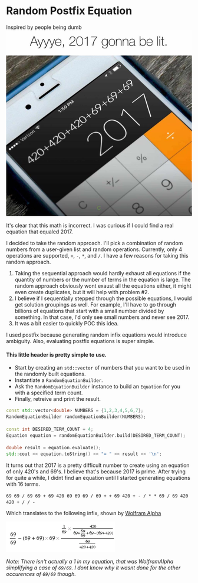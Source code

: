 # Random Postfix Equation
Inspired by people being dumb
![alt tag](imageForReadme/2017Lit.jpg)

It's clear that this math is incorrect. I was curious if I could find a real equation that equaled 2017.

I decided to take the random approach. I'll pick a combination of random numbers from a user-given list and random operations. Currently, only 4 operations are supported, `+`, `-`, `*`, and `/`. I have a few reasons for taking this random approach.

1. Taking the sequential approach would hardly exhaust all equations if the quantity of numbers or the number of terms in the equation is large. The random approach obviously wont exaust all the equations either, it might even create duplicates, but it will help with problem #2.
2. I believe if I sequentially stepped through the possible equations, I would get solution groupings as well. For example, I'll have to go through billions of equations that start with a small number divided by something. In that case, I'd only see small numbers and never see 2017.
3. It was a bit easier to quickly POC this idea.

I used postfix because generating random infix equations would introduce ambiguity. Also, evaluating postfix equations is super simple.

#### This little header is pretty simple to use.

* Start by creating an `std::vector` of numbers that you want to be used in the randomly built equations.
* Instantiate a `RandomEquationBuilder`.
* Ask the `RandomEquationBuilder` instance to build an `Equation` for you with a specified term count.
* Finally, retreive and print the result.

```c++
const std::vector<double> NUMBERS = {1,2,3,4,5,6,7};
RandomEquationBuilder randomEquationBuilder(NUMBERS);

const int DESIRED_TERM_COUNT = 4;
Equation equation = randomEquationBuilder.build(DESIRED_TERM_COUNT);

double result = equation.evaluate();
std::cout << equation.toString() << "= " << result << '\n';
```

It turns out that 2017 is a pretty difficult number to create using an equation of only 420's and 69's. I believe that's because 2017 is prime. After trying for quite a while, I didnt find an equation until I started generating equations with 16 terms.

`69 69 / 69 69 + 69 420 69 69 69 / 69 + + 69 420 + - / * * 69 / 69 420 420 + / / -`

Which translates to the following infix, shown by [Wolfram Alpha](http://www.wolframalpha.com/input/?i=69+%2F+69+-+(69+%2B+69)+*+69+*+420+%2F+(69+%2B+69+%2F+69+%2B+69+-+(69+%2B+420))+%2F+69+%2F+(69+%2F+(420+%2B+420)))

![alt tag](imageForReadme/2017IsActuallyGonnaBeLit.PNG)

*Note: There isn't actually a 1 in my equation, that was WolframAlpha simplifying a case of `69/69`. I dont know why it wasnt done for the other occurences of `69/69` though.*
